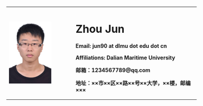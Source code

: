<table border="0">
  <tr>
    <td width="25%">
      <img src="/photo.jpg" width="100%">      
    </td>
    <td width="10%">
    </td>
    <td width="65%">
      <h1>Zhou Jun</h1>
      <p><b>Email: jun90 at dlmu dot edu dot cn</b></p>
      <p><b>Affiliations: Dalian Maritime University </b></p>
      <p><b>邮箱：1234567789@qq.com</b></p>
      <p><b>地址：××市××区××路××号××大学，××楼，邮编×××</b></p>
    </td>

  </tr>
</table>
